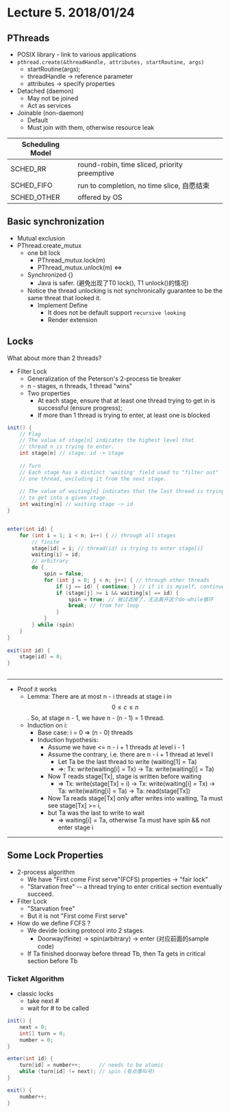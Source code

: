 # Lecture 5. 2018/01/24
## PThreads

* POSIX library - link to various applications
* `pthread.create(&threadHandle, attributes, startRoutine, args)`
    * startRoutine(args);
    * threadHandle &rarr; reference parameter
    * attributes &rarr; specify properties
* Detached (daemon)
    * May not be joined
    * Act as services
* Joinable (non-daemon)
    * Default
    * Must join with them, otherwise resource leak

| Scheduling Model| |
---|---
SCHED_RR | round-robin, time sliced, priority preemptive
SCHED_FIFO | run to completion, no time slice, 自愿结束
SCHED_OTHER | offered by OS

## Basic synchronization
* Mutual exclusion
* PThread.create_mutux
    * one bit lock      
        * PThread_mutux.lock(m)
        * PThread_mutux.unlock(m)
    &hArr;
    * Synchronized {}
        * Java is safer. (避免出现了T0 lock(), T1 unlock()的情况)
    * Notice the thread unlocking is not synchronically guarantee to be the same threat that looked it.
        * Implement Define
            * It does not be default support `recursive looking`
            * Render extension

## Locks
What about more than 2 threads?
* Filter Lock
    * Generalization of the Peterson's 2-process tie breaker
    * n - stages, n threads, 1 thread "wins"
    * Two properties
        * At each stage, ensure that at least one thread trying to get in is successful (ensure progress); 
        * If more than 1 thread is trying to enter, at least one is blocked

```java
init() {
    // Flag
    // The value of stage[n] indicates the highest level that 
    // thread n is trying to enter.
    int stage[n] // stage: id -> stage 
    
    // Turn
    // Each stage has a distinct 'waiting' field used to "filter out"
    // one thread, excluding it from the next stage.
    
    // The value of waiting[n] indicates that the last thread is trying 
    // to get into a given stage.
    int waiting[n] // waiting stage -> id 
}


enter(int id) {
    for (int i = 1; i < n; i++) { // through all stages
        // finite
        stage[id] = i; // thread(id) is trying to enter stage[i]
        waiting[i] = id; 
        // arbitrary
        do {
            spin = false; 
            for (int j = 0; j < n; j++) { // through other threads
                if (j == id) { continue; } // if it is myself, continue
                if (stage[j] >= i && waiting[s] == id) {
                    spin = true; // 被过滤掉了，无法离开这个do-while循环
                    break; // from for loop
                }
            }
        } while (spin)
    }
}
    
exit(int id) {
    stage[id] = 0;
}
    
```
---
* Proof it works
    * Lemma: There are at most n - i threads at stage i in $$0 \leq c \leq n$$ . So, at stage n - 1, we have n - (n - 1) = 1 thread.
    * Induction on i:
        *  Base case: i = 0 &rArr; (n - 0) threads
        *  Induction hypothesis: 
            * Assume we have <= n - i + 1 threads at level i - 1 
            * Assume the contrary, i.e. there are n - i + 1 thread at level I 
                * Let Ta be the last thread to write (waiting[1] = Ta)
                * &rArr;: Tx: write(waiting[i] = Tx) &rarr; Ta: write(waiting[i] = Ta)
            * Now T reads stage[Tx], stage is written before waiting 
                * &rArr; Tx: write(stage[Tx] = i) &rarr; Tx: write(waiting[i] = Tx) &rarr; Ta: write(waiting[i] = Ta) &rarr; Ta: read(stage[Tx])
            * Now Ta reads stage[Tx] only after writes into waiting, Ta must see stage[Tx] >= i, 
            * but Ta was the last to write to wait 
                * &rArr; waiting[i] = Ta, otherwise Ta must have spin && not enter stage i 
---
## Some Lock Properties
*  2-process algorithm
    * We have "First come First serve"(FCFS) properties &rarr; "fair lock"
    * "Starvation free" -- a thread trying to enter critical section eventually succeed.
*  Filter Lock
    *  "Starvation free"
    *  But it is not "First come First serve"
* How do we define FCFS ?
    * We devide locking protocol into 2 stages.
        * Doorway(finite) -> spin(arbitrary) -> enter  (对应前面的sample code)
    * If Ta finished doorway before thread Tb, then Ta gets in critical section before Tb

    
### Ticket Algorithm

* classic locks
    * take next #
    * wait for # to be called

```java
init() {
    next = 0;
    int[] turn = 0;
    number = 0;
}

enter(int id) {
    turn[id] = number++;      // needs to be atomic
    while (turn[id] != next); // spin (有点像叫号)
}

exit() {
    number++;
}
```
